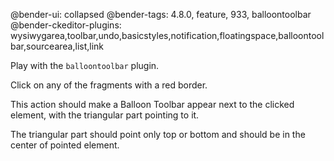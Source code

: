 @bender-ui: collapsed
@bender-tags: 4.8.0, feature, 933, balloontoolbar
@bender-ckeditor-plugins:
wysiwygarea,toolbar,undo,basicstyles,notification,floatingspace,balloontoolbar,sourcearea,list,link

Play with the `balloontoolbar` plugin.

Click on any of the fragments with a red border.

This action should make a Balloon Toolbar appear next to the clicked element, with the triangular part pointing to it.

The triangular part should point only top or bottom and should be in the center of pointed element.
